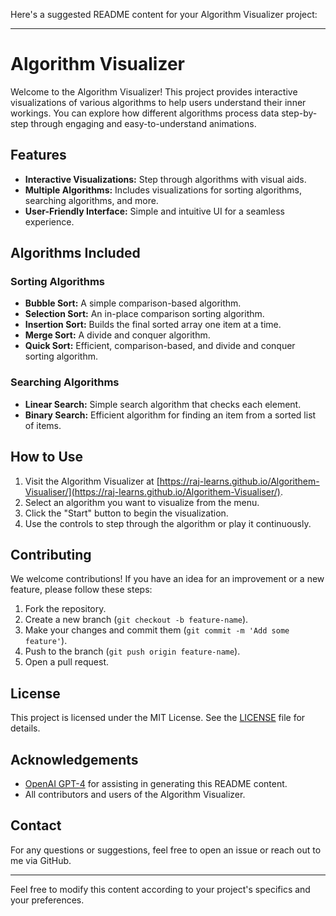 Here's a suggested README content for your Algorithm Visualizer project:

---

# Algorithm Visualizer

Welcome to the Algorithm Visualizer! This project provides interactive visualizations of various algorithms to help users understand their inner workings. You can explore how different algorithms process data step-by-step through engaging and easy-to-understand animations.

## Features

- **Interactive Visualizations:** Step through algorithms with visual aids.
- **Multiple Algorithms:** Includes visualizations for sorting algorithms, searching algorithms, and more.
- **User-Friendly Interface:** Simple and intuitive UI for a seamless experience.

## Algorithms Included

### Sorting Algorithms
- **Bubble Sort:** A simple comparison-based algorithm.
- **Selection Sort:** An in-place comparison sorting algorithm.
- **Insertion Sort:** Builds the final sorted array one item at a time.
- **Merge Sort:** A divide and conquer algorithm.
- **Quick Sort:** Efficient, comparison-based, and divide and conquer sorting algorithm.

### Searching Algorithms
- **Linear Search:** Simple search algorithm that checks each element.
- **Binary Search:** Efficient algorithm for finding an item from a sorted list of items.

## How to Use

1. Visit the Algorithm Visualizer at [https://raj-learns.github.io/Algorithem-Visualiser/](https://raj-learns.github.io/Algorithem-Visualiser/).
2. Select an algorithm you want to visualize from the menu.
3. Click the "Start" button to begin the visualization.
4. Use the controls to step through the algorithm or play it continuously.

## Contributing

We welcome contributions! If you have an idea for an improvement or a new feature, please follow these steps:

1. Fork the repository.
2. Create a new branch (`git checkout -b feature-name`).
3. Make your changes and commit them (`git commit -m 'Add some feature'`).
4. Push to the branch (`git push origin feature-name`).
5. Open a pull request.

## License

This project is licensed under the MIT License. See the [LICENSE](LICENSE) file for details.

## Acknowledgements

- [OpenAI GPT-4](https://openai.com/gpt-4) for assisting in generating this README content.
- All contributors and users of the Algorithm Visualizer.

## Contact

For any questions or suggestions, feel free to open an issue or reach out to me via GitHub.

---

Feel free to modify this content according to your project's specifics and your preferences.
